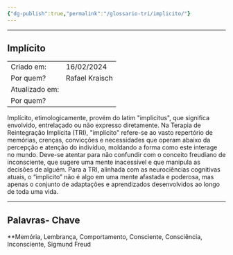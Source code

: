 ```yaml
---
{"dg-publish":true,"permalink":"/glossario-tri/implicito/"}
---
```


---

## Implícito

|                |                |
| -------------- | -------------- |
| Criado em:     | 16/02/2024     |
| Por quem?      | Rafael Kraisch |
| Atualizado em: |                |
| Por quem?      |                |

Implícito, etimologicamente, provém do latim "implicitus", que significa envolvido, entrelaçado ou não expresso diretamente. Na Terapia de Reintegração Implícita (TRI), "implícito" refere-se ao vasto repertório de memórias, crenças, convicções e necessidades que operam abaixo da percepção e atenção do indivíduo, moldando a forma como este interage no mundo. Deve-se atentar para não confundir com o conceito freudiano de inconsciente, que sugere uma mente inacessível e que manipula as decisões de alguém. Para a TRI, alinhada com as neurociências cognitivas atuais, o “implícito” não é algo em uma mente afastada e poderosa, mas apenas o conjunto de adaptações e aprendizados desenvolvidos ao longo de toda uma vida.

----

## Palavras- Chave

**Memória, Lembrança, Comportamento, Consciente, Consciência, Inconsciente, Sigmund Freud


